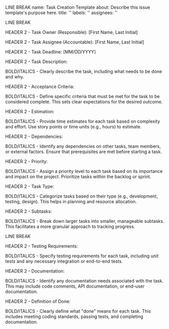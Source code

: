 LINE BREAK
name: Task Creation Template
about: Describe this issue template's purpose here.
title: ''
labels: ''
assignees: ''

LINE BREAK

HEADER 2 - Task Owner (Responsible): [First Name, Last Initial]

HEADER 2 - Task Assignee (Accountable): [First Name, Last Initial]

HEADER 2 - Task Deadline: [MM/DD/YYYY]

HEADER 2 - Task Description:

BOLD/ITALICS - Clearly describe the task, including what needs to be done and why.

HEADER 2 - Acceptance Criteria:

BOLD/ITALICS - Define specific criteria that must be met for the task to be considered complete. This sets clear expectations for the desired outcome.

HEADER 2 - Estimation:

BOLD/ITALICS - Provide time estimates for each task based on complexity and effort. Use story points or time units (e.g., hours) to estimate.

HEADER 2 - Dependencies:

BOLD/ITALICS - Identify any dependencies on other tasks, team members, or external factors. Ensure that prerequisites are met before starting a task.

HEADER 2 - Priority:

BOLD/ITALICS - Assign a priority level to each task based on its importance and impact on the project. Prioritize tasks within the backlog or sprint.

HEADER 2 - Task Type:

BOLD/ITALICS - Categorize tasks based on their type (e.g., development, testing, design). This helps in planning and resource allocation.

HEADER 2 - Subtasks:

BOLD/ITALICS - Break down larger tasks into smaller, manageable subtasks. This facilitates a more granular approach to tracking progress.

LINE BREAK

HEADER 2 - Testing Requirements:

BOLD/ITALICS - Specify testing requirements for each task, including unit tests and any necessary integration or end-to-end tests.

HEADER 2 - Documentation:

BOLD/ITALICS - Identify any documentation needs associated with the task. This may include code comments, API documentation, or end-user documentation.

HEADER 2 - Definition of Done:

BOLD/ITALICS - Clearly define what "done" means for each task. This includes meeting coding standards, passing tests, and completing documentation.
